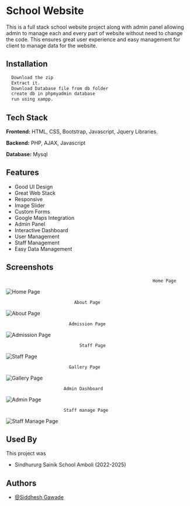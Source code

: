 
# School Website

This is a full stack school website project along with admin panel allowing admin to manage each and every part of website without need to change the code. This ensures great user  experience and easy management for client to manage data for the website.

## Installation


```bash
  Download the zip
  Extract it.
  Download Database file from db folder
  create db in phpmyadmin database
  run using xampp.
```
    


## Tech Stack

**Frontend:** HTML, CSS, Bootstrap, Javascript, Jquery  Libraries.

**Backend:** PHP, AJAX, Javascript

**Database:** Mysql


## Features

- Good UI Design
- Great Web Stack
- Responsive 
- Image Slider
- Custom Forms
- Google Maps Integration 
- Admin Panel
- Interactive Dashboard
- User Management
- Staff Management
- Easy Data Management


## Screenshots

                                                            Home Page

![Home Page](https://i.postimg.cc/sfqRN4Ss/1.png)

                              About Page

![About Page](https://i.postimg.cc/65MbP9FR/screencapture-localhost-School-aboutus-php-2025-06-03-18-55-25.png)

                            Admission Page

![Admission Page](https://i.postimg.cc/JnyRs6JY/2.png)

                                Staff Page

![Staff Page](https://i.postimg.cc/J0VCG1Rt/3.png)

                            Gallery Page

![Gallery Page](https://i.postimg.cc/Dz896WZ8/4.png)


                          Admin Dashboard

![Admin Page](https://i.postimg.cc/LsKtCw4L/Screenshot-2025-06-03-190532.png)

                          Staff manage Page

![Staff Manage Page](https://i.postimg.cc/x84HKFFk/dassad.jpg)
## Used By

This project was

- Sindhururg Sainik School Amboli (2022-2025)


## Authors

- [@Siddhesh Gawade](https://github.com/SiddheshCodes4554)

